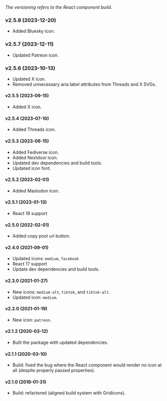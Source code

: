 _The versioning refers to the React component build._

### v2.5.8 (2023-12-20)
* Added Bluesky icon.

### v2.5.7 (2023-12-11)
* Updated Patreon icon.

### v2.5.6 (2023-10-13)
* Updated X icon.
* Removed unnecessary aria label attributes from Threads and X SVGs.

#### v2.5.5 (2023-09-15)
* Added X icon.

#### v2.5.4 (2023-07-10)
* Added Threads icon.

#### v2.5.3 (2023-06-15)
* Added Fediverse icon.
* Added Nextdoor icon.
* Updated dev dependencies and build tools.
* Updated icon font.

#### v2.5.2 (2023-02-01)
* Added Mastodon icon.

#### v2.5.1 (2023-01-13)
* React 18 support

#### v2.5.0 (2022-02-01)
* Added copy post url button.

#### v2.4.0 (2021-09-01)
* Updated icons: `medium`, `facebook`
* React 17 support
* Update dev dependencies and build tools.

#### v2.3.0 (2021-01-27)
* New icons: `medium-alt`, `tiktok`, and `tiktok-alt`.
* Updated icon: `medium`.

#### v2.2.0 (2021-01-19)
* New icon: `patreon`.

#### v2.1.2 (2020-03-12)
* Built the package with updated dependencies.

#### v2.1.1 (2020-03-10)
* Build: fixed the bug where the React component would render no icon at all (despite properly passed properties).

#### v2.1.0 (2018-01-31)
* Build: refactored (aligned build system with Gridicons).
